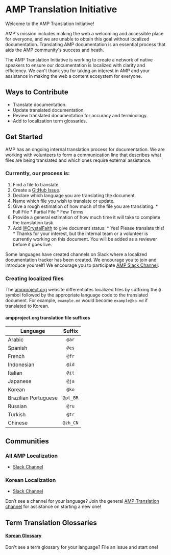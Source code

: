 # AMP Translation Initiative

Welcome to the AMP Translation Initiative!

AMP's mission includes making the web a welcoming and accessible place for everyone, and we are unable to obtain this goal without localized documentation. Translating AMP documentation is an essential process that aids the AMP community's success and heath.

The AMP Translation Initiative is working to create a network of native speakers to ensure our documentation is localized with clarity and efficiency. We can't thank you for taking an interest in AMP and your assistance in making the web a content ecosystem for everyone.

## Ways to Contribute

  * Translate documentation.
  * Update translated documentation.
  * Review translated documentation for accuracy and terminology.
  * Add to localization term glossaries.

## Get Started

AMP has an ongoing internal translation process for documentation. We are working with volunteers to form a communication line that describes what files are being translated and which ones require external assistance.

### Currently, our process is:

  1. Find a file to translate.
  1. Create a [GitHub Issue](https://github.com/ampproject/docs/issues/new).
  1. Declare which language you are translating the document.
  1. Name which file you wish to translate or update.
  1. Give a rough estimation of how much of the file you are translating.
    * Full File
    * Partial File
    * Few Terms
  1. Provide a general estimation of how much time it will take to complete the translation task.
  1. Add [@CrystalFaith](https://github.com/CrystalFaith) to give document status:
    * Yes! Please translate this!
    * Thanks for your interest, but the internal team or a volunteer is currently working on this document. You will be added as a reviewer before it goes live.

Some languages have created channels on Slack where a localized documentation tracker has been created. We encourage you to join and introduce yourself! We encourage you to participate [AMP Slack Channel](https://docs.google.com/forms/d/e/1FAIpQLSd83J2IZA6cdR6jPwABGsJE8YL4pkypAbKMGgUZZriU7Qu6Tg/viewform?fbzx=4406980310789882877).

### Creating localized files

The [ampproject.org](https://www.ampproject.org/) website differentiates localized files by suffixing the `@` symbol followed by the appropriate language code to the translated document. For example, `example.md` would become `example@ko.md` if translated to Korean.  

#### ampproject.org translation file suffixes

| Language             | Suffix         |
| -------------        |:-------------: |
| Arabic               | `@ar`          |
| Spanish              | `@es`          |
| French               | `@fr`          |
| Indonesian           | `@id`          |
| Italian              | `@it`          |
| Japanese             | `@ja`          |
| Korean               | `@ko`          |
| Brazilian Portuguese | `@pt_BR`       |
| Russian              | `@ru`          |
| Turkish              | `@tr`          |
| Chinese              | `@zh_CN`       |


## Communities
### All AMP Localization
* [Slack Channel](https://amphtml.slack.com/messages/CCVMH4ZMF)

### Korean Localization
* [Slack Channel](https://amphtml.slack.com/messages/CCR8RFVUH)

Don’t see a channel for your language? Join the general [AMP-Translation channel](https://amphtml.slack.com/messages/CCVMH4ZMF/details/) for assistance on starting a new one!

## Term Translation Glossaries

#### [Korean Glossary](https://github.com/ampproject/docs/glossaries/KOREAN.md)

Don't see a term glossary for your language? File an issue and start one!
